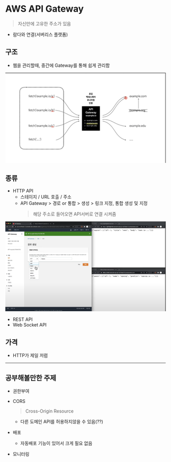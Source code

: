 # AWS API Gateway
> 자신만에 고유한 주소가 있음

- 람다와 연결(서버리스 플랫폼)

## 구조 
- 웹을 관리할때, 중간에 Gateway를 통해 쉽게 관리함

![구조](../img/AWS_Gateway_1.png)

## 종류

- HTTP API 
  - 스테이지 / URL 호출 / 주소
  - API Gateway > 경로 or 통합 > 생성 > 링크 지정, 통합 생성 및 지정
    > 해당 주소로 들어오면 API서버로 연결 시켜줌

![경로](../img/AWS_Gateway_2.png)


- REST API
- Web Socket API

## 가격
- HTTP가 제일 저렴

---

## 공부해볼만한 주제
- 권한부여

- CORS
  > Cross-Origin Resource
  - 다른 도메인 API를 허용하지않을 수 있음(??)

- 배포
  - 자동배포 기능이 있어서 크게 필요 없음

- 모니터링